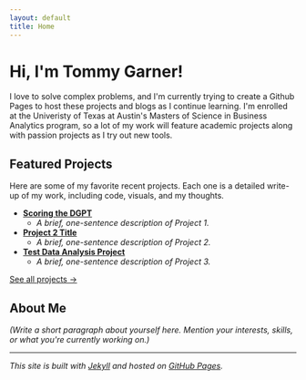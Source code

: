 ```yaml
---
layout: default
title: Home
---
```


# Hi, I'm Tommy Garner!

I love to solve complex problems, and I'm currently trying to create a Github Pages to host these projects and blogs as I continue learning. I'm enrolled at the Univeristy of Texas at Austin's Masters of Science in Business Analytics program, so a lot of my work will feature academic projects along with passion projects as I try out new tools.

## Featured Projects

Here are some of my favorite recent projects. Each one is a detailed write-up of my work, including code, visuals, and my thoughts.

* **[Scoring the DGPT](https://tommygarner.github.io/projects/discgolf/holesandcourses/blog.md)**
    * *A brief, one-sentence description of Project 1.*
* **[Project 2 Title](URL_to_Project_2_Page)**
    * *A brief, one-sentence description of Project 2.*
* **[Test Data Analysis Project](/projects/test-data-analysis-project.html)**
    * *A brief, one-sentence description of Project 3.*

[See all projects →](URL_to_your_projects_page_if_you_create_one)

## About Me

*(Write a short paragraph about yourself here. Mention your interests, skills, or what you're currently working on.)*

---

*This site is built with [Jekyll](https://jekyllrb.com/) and hosted on [GitHub Pages](https://docs.github.com/en/pages).*
